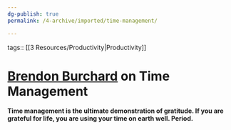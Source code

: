 ```yaml
---
dg-publish: true
permalink: /4-archive/imported/time-management/

---
```


tags:: [[3 Resources/Productivity\|Productivity]] 

# [Brendon Burchard](Brendon%20Burchard.md) on Time Management
**Time management is the ultimate demonstration of gratitude. If you are grateful for life, you are using your time on earth well. Period.**

